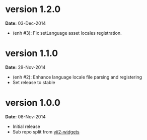 version 1.2.0
=============
**Date:** 03-Dec-2014

- (enh #3): Fix setLanguage asset locales registration.

version 1.1.0
=============
**Date:** 29-Nov-2014

- (enh #2): Enhance language locale file parsing and registering
- Set release to stable

version 1.0.0
=============
**Date:** 08-Nov-2014

- Initial release 
- Sub repo split from [yii2-widgets](https://github.com/kartik-v/yii2-widgets)